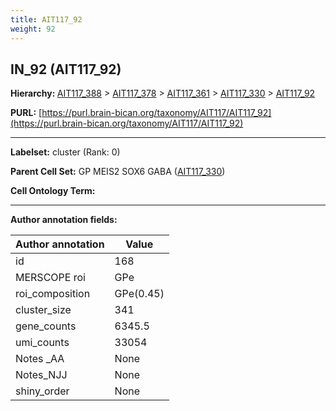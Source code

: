 ```yaml
---
title: AIT117_92
weight: 92
---
```

## IN_92 (AIT117_92)
<b>Hierarchy: </b>
[AIT117_388](../AIT117_388) >
[AIT117_378](../AIT117_378) >
[AIT117_361](../AIT117_361) >
[AIT117_330](../AIT117_330) >
[AIT117_92](../AIT117_92)

**PURL:** [https://purl.brain-bican.org/taxonomy/AIT117/AIT117_92](https://purl.brain-bican.org/taxonomy/AIT117/AIT117_92)

---


**Labelset:** cluster (Rank: 0)

**Parent Cell Set:** GP MEIS2 SOX6 GABA ([AIT117_330](../AIT117_330))



**Cell Ontology Term:** 

[MARKER GENES.]: #


---

[TRANSFERRED ANNOTATIONS.]: #


[AUTHOR ANNOTATION FIELDS.]: #


**Author annotation fields:**

| Author annotation | Value |
|-------------------|-------|
|id|168|
|MERSCOPE roi|GPe|
|roi_composition|GPe(0.45) | GPi(0.32) | NAC(0.12) | PuC(0.09)|
|cluster_size|341|
|gene_counts|6345.5|
|umi_counts|33054|
|Notes _AA|None|
|Notes_NJJ|None|
|shiny_order|None|
